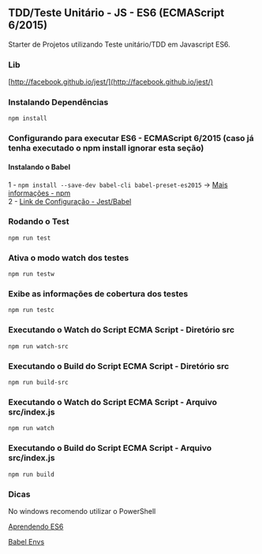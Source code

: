 ## TDD/Teste Unitário - JS - ES6 (ECMAScript 6/2015)

Starter de Projetos utilizando Teste unitário/TDD em Javascript ES6.

### Lib
[http://facebook.github.io/jest/](http://facebook.github.io/jest/)

### Instalando Dependências
```npm install```

### Configurando para executar ES6 - ECMAScript 6/2015 (caso já tenha executado o npm install ignorar esta seção)
#### Instalando o Babel

1 - ```npm install --save-dev babel-cli babel-preset-es2015``` -> [Mais informações - npm](https://www.npmjs.com/package/babel-preset-es2015)
<br/>
2 - [Link de Configuração - Jest/Babel](https://github.com/facebook/jest#additional-configuration)

### Rodando o Test
```npm run test```

### Ativa o modo watch dos testes
```npm run testw```

### Exibe as informações de cobertura dos testes
```npm run testc```

### Executando o Watch do Script ECMA Script - Diretório src
```npm run watch-src```

### Executando o Build do Script ECMA Script - Diretório src
```npm run build-src```

### Executando o Watch do Script ECMA Script - Arquivo src/index.js
```npm run watch```

### Executando o Build do Script ECMA Script - Arquivo src/index.js
```npm run build```

### Dicas
No windows recomendo utilizar o PowerShell

[Aprendendo ES6](http://babeljs.io/learn-es2015/)

[Babel Envs](http://babeljs.io/docs/plugins/preset-env/)